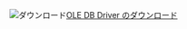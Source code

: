 ![ダウンロード](../ssdt/media/download.png)[OLE DB Driver のダウンロード](../connect/oledb/download-oledb-driver-for-sql-server.md)
